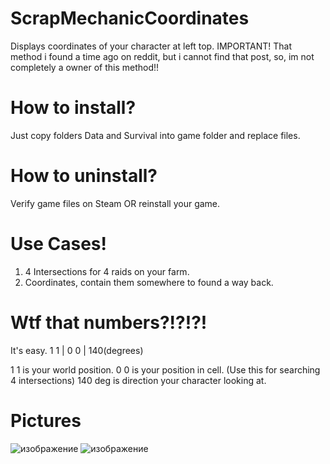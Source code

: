 # ScrapMechanicCoordinates
Displays coordinates of your character at left top.
IMPORTANT! That method i found a time ago on reddit, but i cannot find that post, so, im not completely a owner of this method!!

# How to install?
Just copy folders Data and Survival into game folder and replace files.

# How to uninstall?
Verify game files on Steam OR reinstall your game.

# Use Cases!
1. 4 Intersections for 4 raids on your farm.
2. Coordinates, contain them somewhere to found a way back.

# Wtf that numbers?!?!?!
It's easy.
1 1 | 0 0 | 140(degrees)

1 1 is your world position.
0 0 is your position in cell. (Use this for searching 4 intersections)
140 deg is direction your character looking at.

# Pictures
![изображение](https://user-images.githubusercontent.com/124236227/220407728-53960538-fd05-4c86-8103-959670d4edd7.png)
![изображение](https://user-images.githubusercontent.com/124236227/220407695-ea0af6ca-5b2a-4e52-afa0-e1f74e40f3ae.png)
